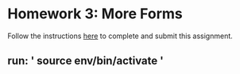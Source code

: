 # Homework 3: More Forms

Follow the instructions [here](https://github.com/Tech-at-DU/ACS1710-Web-Architecture/blob/master/Assignments/03-More-Forms.md) to complete and submit this assignment.

## run: ' source env/bin/activate '
